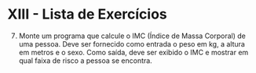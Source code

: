 <h1>XIII - Lista de Exercícios</h1>

7. Monte um	programa que calcule o IMC (Índice de Massa Corporal) de uma pessoa. Deve ser fornecido	como entrada o peso	em kg, a altura	em metros e o sexo.	Como saída, deve ser exibido o IMC e mostrar em	qual faixa de risco	a pessoa se encontra.